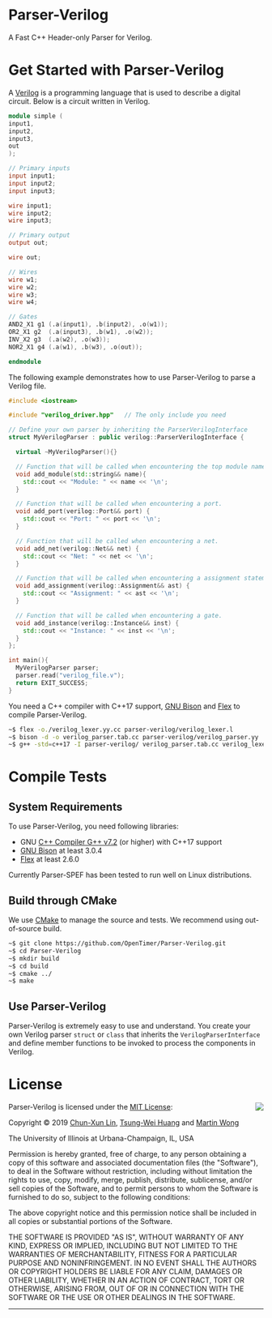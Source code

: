 # Parser-Verilog 

A Fast C++ Header-only Parser for Verilog.

# Get Started with Parser-Verilog 

A [Verilog] is a programming language that is used to describe a 
digital circuit. Below is a circuit written in Verilog.

```Verilog 
module simple (
input1,
input2, 
input3,
out
);

// Primary inputs
input input1;
input input2;
input input3;

wire input1;
wire input2;
wire input3;

// Primary output
output out; 

wire out;

// Wires
wire w1;
wire w2;
wire w3;
wire w4;

// Gates
AND2_X1 g1 (.a(input1), .b(input2), .o(w1));
OR2_X1 g2  (.a(input3), .b(w1), .o(w2));
INV_X2 g3  (.a(w2), .o(w3));
NOR2_X1 g4 (.a(w1), .b(w3), .o(out));

endmodule
```

The following example demonstrates how to use Parser-Verilog to parse a Verilog file.


```cpp
#include <iostream>

#include "verilog_driver.hpp"   // The only include you need

// Define your own parser by inheriting the ParserVerilogInterface
struct MyVerilogParser : public verilog::ParserVerilogInterface {

  virtual ~MyVerilogParser(){}

  // Function that will be called when encountering the top module name.
  void add_module(std::string&& name){
    std::cout << "Module: " << name << '\n';
  }

  // Function that will be called when encountering a port.
  void add_port(verilog::Port&& port) {
    std::cout << "Port: " << port << '\n';
  }  

  // Function that will be called when encountering a net.
  void add_net(verilog::Net&& net) {
    std::cout << "Net: " << net << '\n';
  }  

  // Function that will be called when encountering a assignment statement.
  void add_assignment(verilog::Assignment&& ast) {
    std::cout << "Assignment: " << ast << '\n';
  }  

  // Function that will be called when encountering a gate.
  void add_instance(verilog::Instance&& inst) {
    std::cout << "Instance: " << inst << '\n';
  }
};

int main(){
  MyVerilogParser parser;
  parser.read("verilog_file.v");
  return EXIT_SUCCESS;
}
```

You need a C++ compiler with C++17 support, [GNU Bison] and [Flex] to compile Parser-Verilog.
```bash
~$ flex -o./verilog_lexer.yy.cc parser-verilog/verilog_lexer.l 
~$ bison -d -o verilog_parser.tab.cc parser-verilog/verilog_parser.yy
~$ g++ -std=c++17 -I parser-verilog/ verilog_parser.tab.cc verilog_lexer.yy.cc example/simple_parser.cpp -o simple_parser -lstdc++fs
```

# Compile Tests
## System Requirements
To use Parser-Verilog, you need following libraries:
+ GNU [C++ Compiler G++ v7.2](https://gcc.gnu.org/gcc-7/) (or higher) with C++17 support 
+ [GNU Bison] at least 3.0.4
+ [Flex] at least 2.6.0

Currently Parser-SPEF has been tested to run well on Linux distributions.

## Build through CMake 
We use [CMake](https://cmake.org/) to manage the source and tests. 
We recommend using out-of-source build.

```bash
~$ git clone https://github.com/OpenTimer/Parser-Verilog.git
~$ cd Parser-Verilog
~$ mkdir build
~$ cd build
~$ cmake ../
~$ make 
```

## Use Parser-Verilog 
Parser-Verilog is extremely easy to use and understand. You create your own Verilog parser `struct` or `class` that 
inherits the `VerilogParserInterface` and define member functions to be invoked to process the components in Verilog.




# License

<img align="right" src="http://opensource.org/trademarks/opensource/OSI-Approved-License-100x137.png">

Parser-Verilog is licensed under the [MIT License](./LICENSE):

Copyright &copy; 2019 [Chun-Xun Lin][Chun-Xun Lin], [Tsung-Wei Huang][Tsung-Wei Huang] and [Martin Wong][Martin Wong]

The University of Illinois at Urbana-Champaign, IL, USA

Permission is hereby granted, free of charge, to any person obtaining a copy of this software and associated documentation files (the "Software"), to deal in the Software without restriction, including without limitation the rights to use, copy, modify, merge, publish, distribute, sublicense, and/or sell copies of the Software, and to permit persons to whom the Software is furnished to do so, subject to the following conditions:

The above copyright notice and this permission notice shall be included in all copies or substantial portions of the Software.

THE SOFTWARE IS PROVIDED "AS IS", WITHOUT WARRANTY OF ANY KIND, EXPRESS OR IMPLIED, INCLUDING BUT NOT LIMITED TO THE WARRANTIES OF MERCHANTABILITY, FITNESS FOR A PARTICULAR PURPOSE AND NONINFRINGEMENT. IN NO EVENT SHALL THE AUTHORS OR COPYRIGHT HOLDERS BE LIABLE FOR ANY CLAIM, DAMAGES OR OTHER LIABILITY, WHETHER IN AN ACTION OF CONTRACT, TORT OR OTHERWISE, ARISING FROM, OUT OF OR IN CONNECTION WITH THE SOFTWARE OR THE USE OR OTHER DEALINGS IN THE SOFTWARE.


***
[Tsung-Wei Huang]:     http://web.engr.illinois.edu/~thuang19/
[Chun-Xun Lin]:        https://github.com/clin99
[Martin Wong]:         https://ece.illinois.edu/directory/profile/mdfwong
[Verilog]:             https://en.wikipedia.org/wiki/Verilog 
[GNU Bison]:           https://www.gnu.org/software/bison/
[Flex]:                https://github.com/westes/flex 


